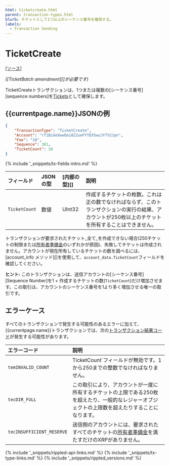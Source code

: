 ```yaml
---
html: ticketcreate.html
parent: transaction-types.html
blurb: チケットとして1つ以上のシーケンス番号を確保する。
labels:
  - Transaction Sending
---
```

# TicketCreate

[[ソース]](https://github.com/ripple/rippled/blob/develop/src/ripple/app/tx/impl/CreateTicket.cpp "Source")

_([TicketBatch amendment][]が必要です)_

TicketCreateトランザクションは、1つまたは複数の[シーケンス番号][sequence numbers]を[Tickets](ticket.html)として確保します。

## {{currentpage.name}}JSONの例

```json
{
    "TransactionType": "TicketCreate",
    "Account": "rf1BiGeXwwQoi8Z2ueFYTEXSwuJYfV2Jpn",
    "Fee": "10",
    "Sequence": 381,
    "TicketCount": 10
}
```

{% include '_snippets/tx-fields-intro.md' %}
<!--{# fix md highlighting_ #}-->

| フィールド         | JSONの型          | [内部の型][]       | 説明                |
|:-----------------|:-----------------|:------------------|:-------------------|
| `TicketCount`    | 数値              | UInt32            | 作成するチケットの枚数。これは正の数でなければならず、このトランザクションの実行の結果、アカウントが250枚以上のチケットを所有することはできません。 |

トランザクションが要求されたチケット_全て_を作成できない場合(250チケットの制限または[所有者準備金](reserves.html)のいずれかが原因)、失敗してチケットは作成されません。アカウントが現在所有しているチケットの数を調べるには、[account_info メソッド][]を使用して、`account_data.TicketCount`フィールドを確認してください。

**ヒント:** このトランザクションは、送信アカウントの[シーケンス番号][Sequence Number]を1 _+_ 作成するチケットの数(`TicketCount`)だけ増加させます。この取引は、アカウントのシーケンス番号を1より多く増加させる唯一の取引です。

## エラーケース

すべてのトランザクションで発生する可能性のあるエラーに加えて、{{currentpage.name}}トランザクションでは、次の[トランザクション結果コード](transaction-results.html)が発生する可能性があります。

| エラーコード                | 説明                                              |
|:--------------------------|:-------------------------------------------------|
| `temINVALID_COUNT`        | TicketCount`フィールドが無効です。1から250までの整数でなければなりません。|
| `tecDIR_FULL`             | この取引により、アカウントが一度に所有するチケットの上限である250枚を超えたり、一般的なレジャーオブジェクトの上限数を超えたりすることになります。 |
| `tecINSUFFICIENT_RESERVE` | 送信側のアカウントには、要求されたすべてのチケットの[所有者準備金](reserves.html)を満たすだけのXRPがありません。 |

<!--{# common link defs #}-->
{% include '_snippets/rippled-api-links.md' %}
{% include '_snippets/tx-type-links.md' %}
{% include '_snippets/rippled_versions.md' %}
